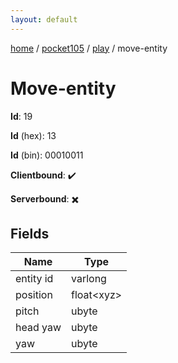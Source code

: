 ```yaml
---
layout: default
---
```


[home](/)  /  [pocket105](/protocol/pocket105)  /  [play](/protocol/pocket105/play)  /  move-entity

# Move-entity

**Id**: 19

**Id** (hex): 13

**Id** (bin): 00010011

**Clientbound**: ✔️

**Serverbound**: ✖️

## Fields

Name | Type
---|---
entity id | varlong
position | float&lt;xyz&gt;
pitch | ubyte
head yaw | ubyte
yaw | ubyte


